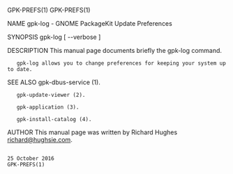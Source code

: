 GPK-PREFS(1)                                                                                                                                                                                     GPK-PREFS(1)



NAME
       gpk-log - GNOME PackageKit Update Preferences

SYNOPSIS
       gpk-log [ --verbose ]


DESCRIPTION
       This manual page documents briefly the gpk-log command.

       gpk-log allows you to change preferences for keeping your system up to date.

SEE ALSO
       gpk-dbus-service (1).

       gpk-update-viewer (2).

       gpk-application (3).

       gpk-install-catalog (4).

AUTHOR
       This manual page was written by Richard Hughes <richard@hughsie.com>.



                                                                                               25 October 2016                                                                                   GPK-PREFS(1)

